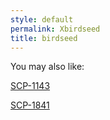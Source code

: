 ```yaml
---
style: default
permalink: Xbirdseed
title: birdseed
---
```

You may also like:

[SCP-1143](http://scp-wiki.net/scp-1143)

[SCP-1841](http://scp-wiki.net/scp-1841)
